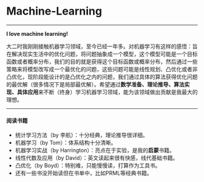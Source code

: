 # Machine-Learning

---
**I love machine learning!**

大二时我刚刚接触机器学习领域，至今已经一年多。对机器学习有这样的感悟：旨在解决现实生活中的优化问题，将问题抽象成一个模型，这个模型可能是一个目标函数或者概率分布，我们的目的就是获得这个目标函数或概率分布，然后通过一些策略来将模型改写成一个最优化的问题，这些问题可能是线性规划、凸优化或者非凸优化，现阶段能设计的是凸优化之内的问题，我们通过具体的算法获得优化问题的最优解（很多情况下是局部最优解）。希望通过**数学准备、理论推导、算法实现、具体应用**来不断（终身）学习机器学习领域，能为该领域做出贡献是我最大的理想。

---
#### 阅读书籍
* 统计学习方法（by 李航）：十分经典，理论推导很详细。
* 机器学习（by Tom）：体系结构十分清晰。
* 机器学习实战（by Harrington）：亮点在于实验，是我的**启蒙**书籍。
* 线性代数及应用（by David）：英文读起来很有快感，线代基础书籍。
* 凸优化（by Boyd）：特别难，只能慢慢读，打算作为工具书。
* 还有一些书没开始读但在书单中，比如PRML等经典书籍。
